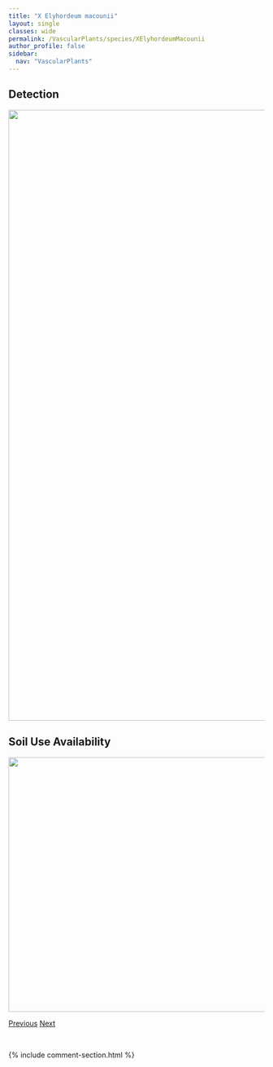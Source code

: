 ```yaml
---
title: "X Elyhordeum macounii"
layout: single
classes: wide
permalink: /VascularPlants/species/XElyhordeumMacounii
author_profile: false
sidebar:
  nav: "VascularPlants"
---
```


<h2>Detection</h2>

<a href="https://drive.google.com/uc?export=view&id=1btfvlUWjMWfYkAgkv_Iv3-gFSeh-AUG_">
<img src="https://drive.google.com/uc?export=view&id=1btfvlUWjMWfYkAgkv_Iv3-gFSeh-AUG_" height = "1200" width = "800">
</a>


<h2>Soil Use Availability</h2>

<a href="https://drive.google.com/uc?export=view&id=1y-kA7V2WemzSLt7d8u8ZvDpe2gr9KeHv">
<img src="https://drive.google.com/uc?export=view&id=1y-kA7V2WemzSLt7d8u8ZvDpe2gr9KeHv" height = "500" width = "1000">
</a>


<a href="/DevelopmentWebsite/VascularPlants/species/XanthiumStrumarium" class="pagination--pager" title="Xanthium strumarium">Previous</a> <a href="/DevelopmentWebsite/VascularPlants/species/XElyleymusOntariensis" class="pagination--pager" title="XElyleymus ontariensis">Next</a>

<p>&nbsp;</p>

{% include comment-section.html %}

